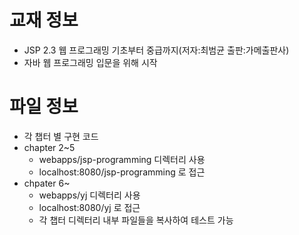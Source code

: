 # 교재 정보
- JSP 2.3 웹 프로그래밍 기초부터 중급까지(저자:최범균 출판:가메출판사)
- 자바 웹 프로그래밍 입문을 위해 시작

# 파일 정보
- 각 챕터 별 구현 코드
- chapter 2~5
	- webapps/jsp-programming 디렉터리 사용
	- localhost:8080/jsp-programming 로 접근
- chpater 6~
	- webapps/yj 디렉터리 사용
	- localhost:8080/yj 로 접근
	- 각 챕터 디렉터리 내부 파일들을 복사하여 테스트 가능